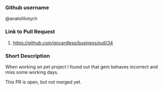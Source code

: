 ### Github username

@anatoliliotych

### Link to Pull Request

1. https://github.com/gocardless/business/pull/34

### Short Description

When working on pet project I found out that gem behaves incorrect and miss some working days.

This PR is open, but not merged yet.

